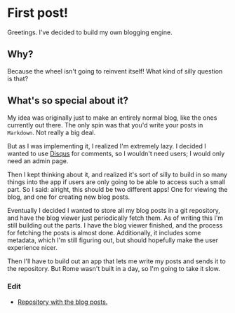 # First post!

Greetings. I've decided to build my own blogging engine. 

## Why?

Because the wheel isn't going to reinvent itself! What kind of silly question is that?

## What's so special about it?

My idea was originally just to make an entirely normal blog, like the ones currently out there. The only spin was that you'd write your posts in `Markdown`. Not really a big deal.

But as I was implementing it, I realized I'm extremely lazy. I decided I wanted to use [Disqus](https://disqus.com) for comments, so I wouldn't need users; I would only need an admin page. 

Then I kept thinking about it, and realized it's sort of silly to build in so many things into the app if users are only going to be able to access such a small part. So I said: alright, this should be two different apps! One for viewing the blog, and one for creating new blog posts. 

Eventually I decided I wanted to store all my blog posts in a git repository, and have the blog viewer just periodically fetch them. As of writing this I'm still building out the parts. I have the blog viewer finished, and the process for fetching the posts is almost done. Additionally, it includes some metadata, which I'm still figuring out, but should hopefully make the user experience nicer.

Then I'll have to build out an app that lets me write my posts and sends it to the repository. But Rome wasn't built in a day, so I'm going to take it slow. 

### Edit

* [Repository with the blog posts.](https://github.com/cesarandreu/blog)